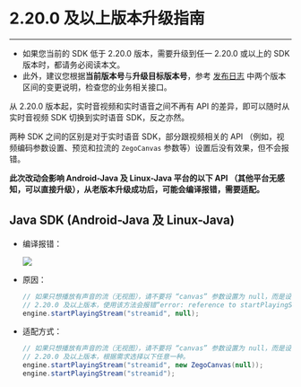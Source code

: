 # 2.20.0 及以上版本升级指南

- - -

<Warning title="注意">


- 如果您当前的 SDK 低于 2.20.0 版本，需要升级到任一 2.20.0 或以上的 SDK 版本时，都请务必阅读本文。
- 此外，建议您根据**当前版本号**与**升级目标版本号**，参考 [发布日志](https://doc-zh.zego.im/article/12542) 中两个版本区间的变更说明，检查您的业务相关接口。
</Warning>

从 2.20.0 版本起，实时音视频和实时语音之间不再有 API 的差异，即可以随时从实时音视频 SDK 切换到实时语音 SDK，反之亦然。

两种 SDK 之间的区别是对于实时语音 SDK，部分跟视频相关的 API （例如，视频编码参数设置、预览和拉流的 `ZegoCanvas` 参数等）设置后没有效果，但不会报错。

**此次改动会影响 Android-Java 及 Linux-Java 平台的以下 API （其他平台无感知，可以直接升级），从老版本升级成功后，可能会编译报错，需要适配。**

## Java SDK (Android-Java 及 Linux-Java)

- 编译报错：
    <Frame width="512" height="auto" caption=""><img src="https://doc-media.zego.im/sdk-doc/Pics/FAQ/Android/express_v2_20_startplayingstream_error_java.png" /></Frame>

- 原因：

    ```java
    // 如果只想播放有声音的流（无视图），请不要将 “canvas” 参数设置为 null，而是设置一个空的 ZegoCanvas，或者不填写第二个参数。
    // 2.20.0 及以上版本，使用该方法会报错“error: reference to startPlayingStream is ambiguous”。
    engine.startPlayingStream("streamid", null); 
    ```

- 适配方式：

    ```java
    // 如果只想播放有声音的流（无视图），请不要将 “canvas” 参数设置为 null，而是设置一个空的 ZegoCanvas，或者不填写第二个参数。
    // 2.20.0 及以上版本，根据需求选择以下任意一种。
    engine.startPlayingStream("streamid", new ZegoCanvas(null)); 
    engine.startPlayingStream("streamid"); 
    ```
